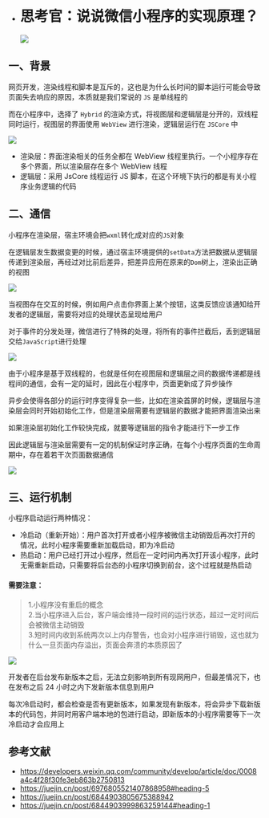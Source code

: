 -  # 思考官：说说微信小程序的实现原理？

  

   ![](https://static.vue-js.com/4407cb60-3722-11ec-a752-75723a64e8f5.png)

  ## 一、背景

  网页开发，渲染线程和脚本是互斥的，这也是为什么长时间的脚本运行可能会导致页面失去响应的原因，本质就是我们常说的 `JS` 是单线程的

  而在小程序中，选择了 `Hybrid` 的渲染方式，将视图层和逻辑层是分开的，双线程同时运行，视图层的界面使用 `WebView` 进行渲染，逻辑层运行在 `JSCore` 中

   ![](https://static.vue-js.com/4e322e50-3722-11ec-8e64-91fdec0f05a1.png)

  - 渲染层：界面渲染相关的任务全都在 WebView 线程里执行。一个小程序存在多个界面，所以渲染层存在多个 WebView 线程
  - 逻辑层：采用 JsCore 线程运行 JS 脚本，在这个环境下执行的都是有关小程序业务逻辑的代码

  

  ## 二、通信

  小程序在渲染层，宿主环境会把`wxml`转化成对应的`JS`对象

  在逻辑层发生数据变更的时候，通过宿主环境提供的`setData`方法把数据从逻辑层传递到渲染层，再经过对比前后差异，把差异应用在原来的`Dom`树上，渲染出正确的视图

   ![](https://static.vue-js.com/5948ed10-3722-11ec-a752-75723a64e8f5.png)

  当视图存在交互的时候，例如用户点击你界面上某个按钮，这类反馈应该通知给开发者的逻辑层，需要将对应的处理状态呈现给用户

  对于事件的分发处理，微信进行了特殊的处理，将所有的事件拦截后，丢到逻辑层交给`JavaScript`进行处理

   ![](https://static.vue-js.com/61f9f670-3722-11ec-a752-75723a64e8f5.png)

  由于小程序是基于双线程的，也就是任何在视图层和逻辑层之间的数据传递都是线程间的通信，会有一定的延时，因此在小程序中，页面更新成了异步操作

  异步会使得各部分的运行时序变得复杂一些，比如在渲染首屏的时候，逻辑层与渲染层会同时开始初始化工作，但是渲染层需要有逻辑层的数据才能把界面渲染出来

  如果渲染层初始化工作较快完成，就要等逻辑层的指令才能进行下一步工作

  因此逻辑层与渲染层需要有一定的机制保证时序正确，在每个小程序页面的生命周期中，存在着若干次页面数据通信

   ![](https://static.vue-js.com/6cb798b0-3722-11ec-a752-75723a64e8f5.png)

  ## 三、运行机制

  小程序启动运行两种情况：

  - 冷启动（重新开始）：用户首次打开或者小程序被微信主动销毁后再次打开的情况，此时小程序需要重新加载启动，即为冷启动
  - 热启动：用户已经打开过小程序，然后在一定时间内再次打开该小程序，此时无需重新启动，只需要将后台态的小程序切换到前台，这个过程就是热启动

  #### 需要注意：
  >  1.小程序没有重启的概念   
  >  2.当小程序进入后台，客户端会维持一段时间的运行状态，超过一定时间后会被微信主动销毁   
  >  3.短时间内收到系统两次以上内存警告，也会对小程序进行销毁，这也就为什么一旦页面内存溢出，页面会奔溃的本质原因了

   ![](https://static.vue-js.com/968c8510-3722-11ec-a752-75723a64e8f5.png)

  

  开发者在后台发布新版本之后，无法立刻影响到所有现网用户，但最差情况下，也在发布之后 24 小时之内下发新版本信息到用户

  每次冷启动时，都会检查是否有更新版本，如果发现有新版本，将会异步下载新版本的代码包，并同时用客户端本地的包进行启动，即新版本的小程序需要等下一次冷启动才会应用上

  

  ## 参考文献

  - https://developers.weixin.qq.com/community/develop/article/doc/0008a4c4f28f30fe3eb863b2750813
  - https://juejin.cn/post/6976805521407868958#heading-5
  - https://juejin.cn/post/6844903805675388942
  - https://juejin.cn/post/6844903999863259144#heading-1
